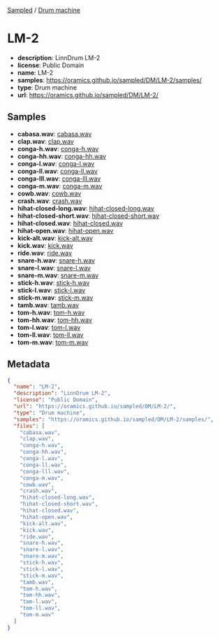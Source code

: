 
[Sampled](https://oramics.github.io/sampled) /
[Drum machine](/DM)

# LM-2

- __description__: LinnDrum LM-2
- __license__: Public Domain
- __name__: LM-2
- __samples__: https://oramics.github.io/sampled/DM/LM-2/samples/
- __type__: Drum machine
- __url__: https://oramics.github.io/sampled/DM/LM-2/

## Samples

- __cabasa.wav__: [cabasa.wav](https://oramics.github.io/sampled/DM/LM-2/samples/cabasa.wav)
- __clap.wav__: [clap.wav](https://oramics.github.io/sampled/DM/LM-2/samples/clap.wav)
- __conga-h.wav__: [conga-h.wav](https://oramics.github.io/sampled/DM/LM-2/samples/conga-h.wav)
- __conga-hh.wav__: [conga-hh.wav](https://oramics.github.io/sampled/DM/LM-2/samples/conga-hh.wav)
- __conga-l.wav__: [conga-l.wav](https://oramics.github.io/sampled/DM/LM-2/samples/conga-l.wav)
- __conga-ll.wav__: [conga-ll.wav](https://oramics.github.io/sampled/DM/LM-2/samples/conga-ll.wav)
- __conga-lll.wav__: [conga-lll.wav](https://oramics.github.io/sampled/DM/LM-2/samples/conga-lll.wav)
- __conga-m.wav__: [conga-m.wav](https://oramics.github.io/sampled/DM/LM-2/samples/conga-m.wav)
- __cowb.wav__: [cowb.wav](https://oramics.github.io/sampled/DM/LM-2/samples/cowb.wav)
- __crash.wav__: [crash.wav](https://oramics.github.io/sampled/DM/LM-2/samples/crash.wav)
- __hihat-closed-long.wav__: [hihat-closed-long.wav](https://oramics.github.io/sampled/DM/LM-2/samples/hihat-closed-long.wav)
- __hihat-closed-short.wav__: [hihat-closed-short.wav](https://oramics.github.io/sampled/DM/LM-2/samples/hihat-closed-short.wav)
- __hihat-closed.wav__: [hihat-closed.wav](https://oramics.github.io/sampled/DM/LM-2/samples/hihat-closed.wav)
- __hihat-open.wav__: [hihat-open.wav](https://oramics.github.io/sampled/DM/LM-2/samples/hihat-open.wav)
- __kick-alt.wav__: [kick-alt.wav](https://oramics.github.io/sampled/DM/LM-2/samples/kick-alt.wav)
- __kick.wav__: [kick.wav](https://oramics.github.io/sampled/DM/LM-2/samples/kick.wav)
- __ride.wav__: [ride.wav](https://oramics.github.io/sampled/DM/LM-2/samples/ride.wav)
- __snare-h.wav__: [snare-h.wav](https://oramics.github.io/sampled/DM/LM-2/samples/snare-h.wav)
- __snare-l.wav__: [snare-l.wav](https://oramics.github.io/sampled/DM/LM-2/samples/snare-l.wav)
- __snare-m.wav__: [snare-m.wav](https://oramics.github.io/sampled/DM/LM-2/samples/snare-m.wav)
- __stick-h.wav__: [stick-h.wav](https://oramics.github.io/sampled/DM/LM-2/samples/stick-h.wav)
- __stick-l.wav__: [stick-l.wav](https://oramics.github.io/sampled/DM/LM-2/samples/stick-l.wav)
- __stick-m.wav__: [stick-m.wav](https://oramics.github.io/sampled/DM/LM-2/samples/stick-m.wav)
- __tamb.wav__: [tamb.wav](https://oramics.github.io/sampled/DM/LM-2/samples/tamb.wav)
- __tom-h.wav__: [tom-h.wav](https://oramics.github.io/sampled/DM/LM-2/samples/tom-h.wav)
- __tom-hh.wav__: [tom-hh.wav](https://oramics.github.io/sampled/DM/LM-2/samples/tom-hh.wav)
- __tom-l.wav__: [tom-l.wav](https://oramics.github.io/sampled/DM/LM-2/samples/tom-l.wav)
- __tom-ll.wav__: [tom-ll.wav](https://oramics.github.io/sampled/DM/LM-2/samples/tom-ll.wav)
- __tom-m.wav__: [tom-m.wav](https://oramics.github.io/sampled/DM/LM-2/samples/tom-m.wav)

## Metadata

```json
{
  "name": "LM-2",
  "description": "LinnDrum LM-2",
  "license": "Public Domain",
  "url": "https://oramics.github.io/sampled/DM/LM-2/",
  "type": "Drum machine",
  "samples": "https://oramics.github.io/sampled/DM/LM-2/samples/",
  "files": [
    "cabasa.wav",
    "clap.wav",
    "conga-h.wav",
    "conga-hh.wav",
    "conga-l.wav",
    "conga-ll.wav",
    "conga-lll.wav",
    "conga-m.wav",
    "cowb.wav",
    "crash.wav",
    "hihat-closed-long.wav",
    "hihat-closed-short.wav",
    "hihat-closed.wav",
    "hihat-open.wav",
    "kick-alt.wav",
    "kick.wav",
    "ride.wav",
    "snare-h.wav",
    "snare-l.wav",
    "snare-m.wav",
    "stick-h.wav",
    "stick-l.wav",
    "stick-m.wav",
    "tamb.wav",
    "tom-h.wav",
    "tom-hh.wav",
    "tom-l.wav",
    "tom-ll.wav",
    "tom-m.wav"
  ]
}
```

